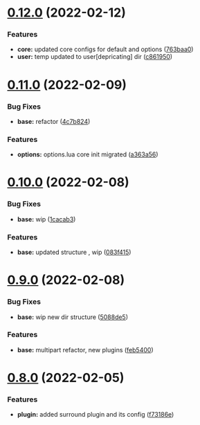# [0.12.0](https://github.com/umgbhalla/nvim-titan/compare/v0.11.0...v0.12.0) (2022-02-12)


### Features

* **core:** updated core configs for default and options ([763baa0](https://github.com/umgbhalla/nvim-titan/commit/763baa01f69de6de9aa07fe9f0972d0ac3246e4e))
* **user:** temp updated to user[depricating] dir ([c861950](https://github.com/umgbhalla/nvim-titan/commit/c8619503a76b10d36a9a4daed8666b4a4fbe4c0b))



# [0.11.0](https://github.com/umgbhalla/nvim-titan/compare/v0.10.0...v0.11.0) (2022-02-09)


### Bug Fixes

* **base:** refactor ([4c7b824](https://github.com/umgbhalla/nvim-titan/commit/4c7b824543cc71d125ba5b66c9ad01cb2c9c9e38))


### Features

* **options:** options.lua core init migrated ([a363a56](https://github.com/umgbhalla/nvim-titan/commit/a363a5672a9c43067d3a5169d1a6ca228db9e02b))



# [0.10.0](https://github.com/umgbhalla/nvim-titan/compare/v0.9.0...v0.10.0) (2022-02-08)


### Bug Fixes

* **base:** wip ([1cacab3](https://github.com/umgbhalla/nvim-titan/commit/1cacab30a57ba9c79e1fd810bfe2220f48a12e71))


### Features

* **base:** updated structure , wip ([083f415](https://github.com/umgbhalla/nvim-titan/commit/083f4159eee61021ee31d362cf55bc43b7f75ee0))



# [0.9.0](https://github.com/umgbhalla/nvim-titan/compare/v0.8.0...v0.9.0) (2022-02-08)


### Bug Fixes

* **base:** wip new dir structure ([5088de5](https://github.com/umgbhalla/nvim-titan/commit/5088de5bf3aef989b2bd1571eef178c1e5d54096))


### Features

* **base:** multipart refactor, new plugins ([feb5400](https://github.com/umgbhalla/nvim-titan/commit/feb5400be459590e07e5946868c1866ce847597f))



# [0.8.0](https://github.com/umgbhalla/nvim-titan/compare/v0.7.0...v0.8.0) (2022-02-05)


### Features

* **plugin:** added surround plugin and its config ([f73186e](https://github.com/umgbhalla/nvim-titan/commit/f73186ed02008c96c8f6daf90d86bef284d9513f))



